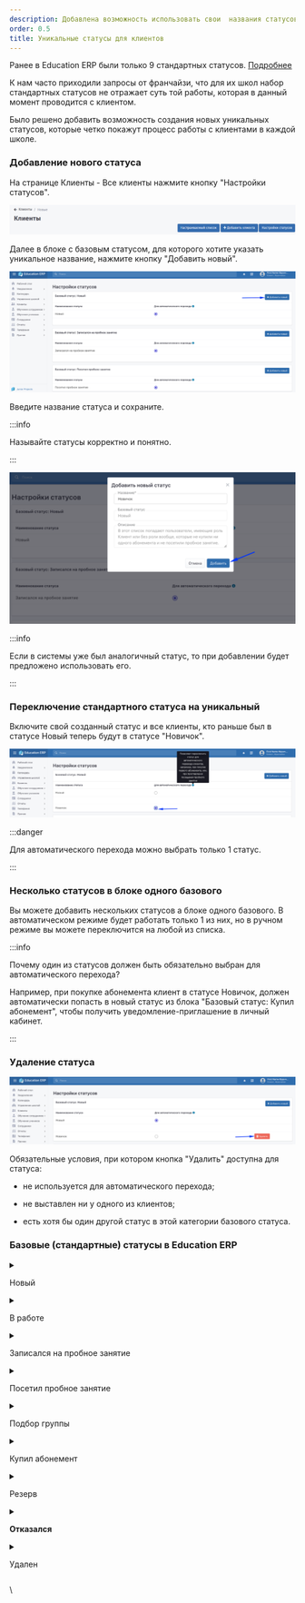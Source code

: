 ```yaml
---
description: Добавлена возможность использовать свои  названия статусов вместо стандартных
order: 0.5
title: Уникальные статусы для клиентов
---
```


Ранее в Education ERP были только 9 стандартных статусов. [Подробнее](./unikalnye-statusy-dlya-klientov#standartnye-statusy-v-education-erp)

К нам часто приходили запросы от франчайзи, что для их школ набор стандартных статусов не отражает суть той работы, которая  в данный момент проводится с клиентом.

Было решено добавить возможность создания новых уникальных статусов, которые четко покажут процесс работы с клиентами в каждой школе.

### Добавление нового статуса

На странице Клиенты - Все клиенты нажмите кнопку "Настройки статусов".

![](../.gitbook/assets/image%20(22).png)

Далее в блоке с базовым статусом, для которого хотите указать уникальное название, нажмите кнопку "Добавить новый".

![](../.gitbook/assets/image%20(27).png)

Введите название статуса и сохраните.

:::info 

Называйте статусы корректно и понятно.

:::

![](../.gitbook/assets/image%20(23).png)

:::info 

Если в системы уже был аналогичный статус, то при добавлении будет предложено использовать его.

:::

### Переключение стандартного статуса на уникальный

Включите свой созданный статус и все клиенты, кто раньше был в статусе Новый теперь будут в статусе "Новичок".

![](../.gitbook/assets/image%20(11).png)

:::danger 

Для автоматического перехода можно выбрать только 1 статус.

:::

### Несколько статусов в блоке одного базового

Вы можете добавить нескольких статусов а блоке одного базового. В автоматическом режиме будет работать только 1 из них, но в ручном режиме вы можете переключится на любой из списка.

:::info 

Почему один из статусов должен быть обязательно выбран для автоматического перехода?

Например, при покупке абонемента клиент в статусе Новичок, должен автоматически попасть в новый статус из блока "Базовый статус: Купил абонемент",  чтобы получить уведомление-приглашение в личный кабинет.

:::



### Удаление статуса

![](../.gitbook/assets/image%20(29).png)

Обязательные условия, при котором кнопка "Удалить" доступна для статуса:

-  не используется для автоматического перехода;

-  не выставлен ни у одного из клиентов;

-  есть хотя бы один другой статус в этой категории базового статуса.

### Базовые (стандартные) статусы в Education ERP

<details>

<summary>

Новый

</summary>

Новые клиенты школы, кто не купили ни одного абонемента и не посетили пробное занятие.

</details>

<details>

<summary>

В работе

</summary>

Клиенты из 'Новые', кто пока не принял решение, не записались на пробное занятие и не отказались.

</details>

<details>

<summary>

Записался на пробное занятие

</summary>

В этот список попадают те клиенты из 'Новые', у которых проставлена дата записи на пробное занятие.

</details>

<details>

<summary>

Посетил пробное занятие

</summary>

В этот список попадают клиенты, которые не купили ни одного абонемента, но посетили пробное занятие. Посещение пробного занятия можно отметить на странице клиента в поле "Посетил пробное занятие" .

</details>

<details>

<summary>

Подбор группы

</summary>

Клиенты, чьи ученики находятся в процессе подбора группы

</details>

<details>

<summary>

Купил абонемент

</summary>

В этот список попадают клиенты, которые купили хотя бы один абонемент. Абонемент можно добавить на странице ученика. Ученик - ребенок клиента.

</details>

<details>

<summary>

Резерв

</summary>

В этот список попадают заинтересованные клиенты. Например, не согласился прийти на пробное занятие сразу, но готов посетить пробное занятие позже или если не хватает мест в группе.

</details>

<details>

<summary>

**Отказался**

</summary>

В этот список попадают клиенты, которые отказались посещать занятия.

</details>

<details>

<summary>

Удален

</summary>

Удалёнными помечаются пользователи, которые обратились как клиенты, но клиентами по сути не являются. Например, предложения от другого бизнеса или звонки детей.

</details>

\\